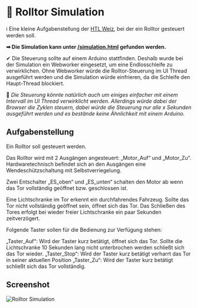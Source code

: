 # 🥅 Rolltor Simulation
ℹ Eine kleine Aufgabenstellung der [HTL Weiz](https://htlweiz.at/), bei der ein Rolltor gesteuert werden soll.

**➡ Die Simulation kann unter [/simulation.html](https://hampoelz.github.io/RolltorSimulation/simulation.html) gefunden werden.**

✔ Die Steuerung sollte auf einem Arduino stattfinden. Deshalb wurde bei der Simulation ein Webworker eingesetzt, um eine Endlosschleife zu verwirklichen. Ohne Webworker würde die Rolltor-Steuerung im UI Thread ausgeführt werden und die Simulation würde einfrieren, da die Schleife den Haupt-Thread blockiert. 

🤔 _Die Steuerung könnte natürlich auch um einiges einfacher mit einem Intervall im UI Thread verwirklicht werden. Allerdings würde dabei der Browser die Zyklen steuern, dabei würde die Steuerung nur alle x Sekunden ausgeführt werden und es bestände keine Ähnlichkeit mit einem Arduino._

## Aufgabenstellung
Ein Rolltor soll gesteuert werden.

Das Rolltor wird mit 2 Ausgängen angesteuert: „Motor_Auf“ und „Motor_Zu“. Hardwaretechnisch befindet sich an den Ausgängen eine Wendeschützschaltung mit Selbstverriegelung.

Zwei Entschalter „ES_oben“ und „ES_unten“ schalten den Motor ab wenn das Tor vollständig geöffnet bzw. geschlossen ist.

Eine Lichtschranke im Tor erkennt ein durchfahrendes Fahrzeug. Sollte das Tor nicht vollständig geöffnet sein, öffnet sich das Tor. Das Schließen des Tores erfolgt bei wieder freier Lichtschranke ein paar Sekunden zeitverzögert.

Folgende Taster sollen für die Bedienung zur Verfügung stehen:

„Taster_Auf“: Wird der Taster kurz betätigt, öffnet sich das Tor. Sollte die Lichtschranke 10 Sekunden lang nicht unterbrochen werden schließt sich das Tor wieder.
„Taster_Stop“: Wird der Taster kurz betätigt verharrt das Tor in seiner aktuellen Position
„Taster_Zu“: Wird der Taster kurz betätigt schließt sich das Tor vollständig.

## Screenshot
![Rolltor Simulation](https://raw.github.com/hampoelz/RolltorSimulation/master/screenshot.png)
